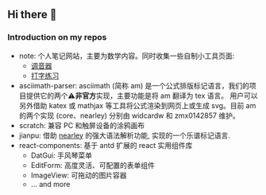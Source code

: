 ## Hi there 👋

### Introduction on my repos

- note: 个人笔记网站，主要为数学内容。同时收集一些自制小工具页面:
  - [调音器](https://zmx0142857.github.io/note/#music/utils/tuner)
  - [打字练习](https://zmx0142857.github.io/note/#lang/zh/typing)
- asciimath-parser: asciimath (简称 am) 是一个公式排版标记语言，我们的项目提供它的两个⚠️**非官方**实现，主要功能是将 am 翻译为 tex 语言。
  用户可以另外借助 katex 或 mathjax 等工具将公式渲染到网页上或生成 svg。目前 am 的两个实现 (core、nearley) 分别由 widcardw 和 zmx0142857 维护。
- scratch: 兼容 PC 和触屏设备的涂鸦画布
- jianpu: 借助 [nearley](https://nearley.js.org) 的强大语法解析功能, 实现的一个乐谱标记语言.
- react-components: 基于 antd 扩展的 react 实用组件库
  - DatGui: 手风琴菜单
  - EditForm: 高度灵活、可配置的表单组件
  - ImageView: 可拖动的图片容器
  - ... and more

<!--
**zmx0142857/zmx0142857** is a ✨ _special_ ✨ repository because its `README.md` (this file) appears on your GitHub profile.

Here are some ideas to get you started:

- 🔭 I’m currently working on ...
- 🌱 I’m currently learning ...
- 👯 I’m looking to collaborate on ...
- 🤔 I’m looking for help with ...
- 💬 Ask me about ...
- 📫 How to reach me: ...
- 😄 Pronouns: ...
- ⚡ Fun fact: ...
-->
